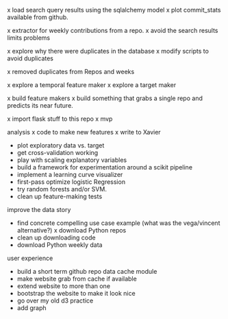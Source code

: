 x load search query results using the sqlalchemy model
x plot commit_stats available from github.

x extractor for weekly contributions from a repo.
x avoid the search results limits problems

x explore why there were duplicates in the database
x modify scripts to avoid duplicates

x removed duplicates from Repos and weeks

x explore a temporal feature maker
x explore a target maker

x build feature makers
x build something that grabs a single repo and predicts its near future.

x import flask stuff to this repo
x mvp

analysis
x code to make new features
x write to Xavier
- plot exploratory data vs. target
- get cross-validation working
- play with scaling explanatory variables
- build a framework for experimentation around a scikit pipeline
- implement a learning curve visualizer
- first-pass optimize logistic Regression
- try random forests and/or SVM.
- clean up feature-making tests

improve the data story
- find concrete compelling use case example
	(what was the vega/vincent alternative?)
x download Python repos
- clean up downloading code
- download Python weekly data

user experience

- build a short term github repo data cache module
- make website grab from cache if available
- extend website to more than one 
- bootstrap the website to make it look nice
- go over my old d3 practice
- add graph
